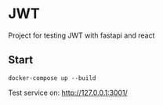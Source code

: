 # JWT
Project for testing JWT with fastapi and react

## Start
```
docker-compose up --build
```
Test service on: http://127.0.0.1:3001/
